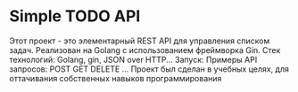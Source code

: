 # Simple TODO API

Этот проект - это элементарный REST API для управления списком задач. Реализован на Golang с использованием фреймворка Gin.
Стек технологий: Golang, gin, JSON over HTTP...
Запуск: 
Примеры API запросов: 
 POST
 GET
 DELETE
 ...
Проект был сделан в учебных целях, для оттачивания собственных навыков программирования


